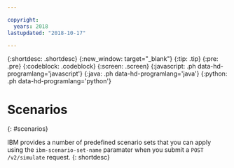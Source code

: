 ```yaml
---

copyright:
  years: 2018
lastupdated: "2018-10-17"

---
```


{:shortdesc: .shortdesc}
{:new_window: target="_blank"}
{:tip: .tip}
{:pre: .pre}
{:codeblock: .codeblock}
{:screen: .screen}
{:javascript: .ph data-hd-programlang='javascript'}
{:java: .ph data-hd-programlang='java'}
{:python: .ph data-hd-programlang='python'}

<!-- Link definitions -->


# Scenarios
{: #scenarios}

IBM provides a number of predefined scenario sets that you can apply using the `ibm-scenario-set-name` paramater when you submit a `POST /v2/simulate` request.
{: shortdesc}



